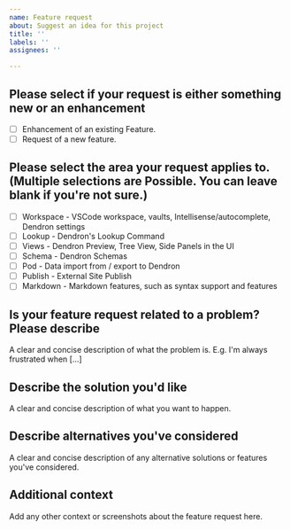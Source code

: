 ```yaml
---
name: Feature request
about: Suggest an idea for this project
title: ''
labels: ''
assignees: ''

---
```



<!--
 Do not Remove this block!

 Select something by placing an 'x' or 'X' inside the brackets.

 Look here -> [triage](https://dendron.so/notes/1e6c8b49-ef88-4e79-b2df-e9d614c38a53.html)
 for help with choosing.

 Needed for Auto labeling:
 issue_labeler_regex_version=4

 - [ ] IsTriaged

 -->

## Please select if your request is either something new or an enhancement ##

- [ ] Enhancement of an existing Feature.
- [ ] Request of a new feature.

## Please select the area your request applies to. (Multiple selections are Possible. You can leave blank if you're not sure.) ##

- [ ] Workspace - VSCode workspace, vaults, Intellisense/autocomplete, Dendron settings
- [ ] Lookup - Dendron's Lookup Command
- [ ] Views - Dendron Preview, Tree View, Side Panels in the UI
- [ ] Schema - Dendron Schemas
- [ ] Pod - Data import from / export to Dendron
- [ ] Publish - External Site Publish
- [ ] Markdown - Markdown features, such as syntax support and features

## Is your feature request related to a problem? Please describe ##

A clear and concise description of what the problem is. E.g. I'm always frustrated when [...]

## Describe the solution you'd like ##

A clear and concise description of what you want to happen.

## Describe alternatives you've considered ##

A clear and concise description of any alternative solutions or features you've considered.

## Additional context ##

Add any other context or screenshots about the feature request here.
